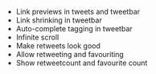   - Link previews in tweets and tweetbar
  - Link shrinking in tweetbar
  - Auto-complete tagging in tweetbar
  - Infinite scroll
  - Make retweets look good
  - Allow retweeting and favouriting
  - Show retweetcount and favourite count
